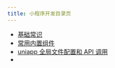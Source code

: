 ```yaml
---
title: 小程序开发目录页
---
```


- [基础常识](/uniapp/001)
- [常用内置组件](/uniapp/002)
- [uniapp 全局文件配置和 API 调用](/uniapp/003)
-
